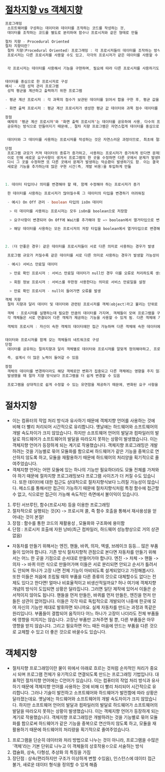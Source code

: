 # [절차지향 vs 객체지향](https://jamie95.tistory.com/entry/%ED%94%84%EB%A1%9C%EA%B7%B8%EB%9E%98%EB%B0%8D-%EC%A0%88%EC%B0%A8%EC%A7%80%ED%96%A5-VS-%EA%B0%9D%EC%B2%B4%EC%A7%80%ED%96%A5)
```java
프로그래밍
 소프트웨어를 구성하는 데이터와 데이터를 조작하는 코드를 작성하는 것,  
 데이터를 조작하는 코드를 별도로 분리하여 함수나 프로시저와 같은 형태로 만듦

절차 지향 - Procedural Oriented
절차 지향이란?
 절차 지향(Procedural Oriented) 프로그래밍 : 각 프로시저들이 데이터를 조작하는 방식으로 코드를 작성. 
 프로시저는 다른 프로시저를 사용할 수도 있고, 각각의 프로시저가 같은 데이터를 사용할 수 있음. 프로시저(procedure)로 프로그램을 구성하는 기법


 각 프로시저는 데이터를 사용해서 기능을 구현하며, 필요에 따라 다른 프로시저를 사용하기도 함. 또한 여러 프로시저가 동일한 데이터를 공유함


데이터를 중심으로 한 프로시저로 구성
예시 - 시험 성적 관리 프로그램
 성적 평균을 계산하고 출력하기 위한 프로그램

- 평균 계산 프로시저 : 각 과목의 점수가 보관된 데이터를 읽어서 합을 구한 후, 평균 값을 계산. 계산된 평균값은 다른 데이터로 생성

- 화면 출력 프로시저 : 평균 계산 프로시저가 생성한 평균 값 데이터와 과목 점수 데이터를 이용하여 성적을 출력

장점
 예제의 '평균 계산 프로시저'와 '화면 출력 프로시저'는 데이터를 공유하여 사용, 다수의 프로시저들이 데이터를 
 공유하는 방식으로 만들어지기 때문에,, 절차 지향 프로그램은 자연스럽게 데이터를 중심으로 구현하게 됨


 데이터와 그 데이터를 사용하는 프로시저를 작성하는 것은 자연스러운 과정이므로, 최초에 절차 지향적으로 코드를 구현하는 것이 쉬움

단점
 프로그램 규모가 커져 데이터의 종류가 증가하고, 사용하는 프로시저가 증가하게 된다면 문제들이 발생할 수 있음(생각보다 흔하게 발생). 
 이로 인해 새로운 요구사항이 생겨서 프로그램의 한 곳을 수정하면 다른 곳에서 문제가 발생하고, 
 다시 그 곳을 수정하면 또 다른 곳에서 문제가 발생하는 악순환이 발생하기도 함. 이는 결국 코드의 수정을 어렵게 만들고,
 새로운 기능을 추가하는데 많은 구현 시간(즉, 개발 비용)을 투입하게 만듦

 

1. 데이터 타입이나 의미를 변경해야 할 때, 함께 수정해야 하는 프로시저가 증가

 한 데이터를 사용하는 프로시저가 많아질수록 그 데이터의 타입을 변경하기 어려워짐

 - 예시) On Off 관리 - boolean 타입의 isOn 데이터

  > 이 데이터를 사용하는 프로시저는 모두 isOn을 boolean으로 저장함

  > 요구사항이 변경되어 On Off에 Wait를 추가해야 함 => boolean에서 열거타입으로 변경

  > 해당 데이터를 사용하는 모든 프로시저의 저장 타입을 boolean에서 열거타입으로 변경해야 함

 

2. (더 안좋은 경우) 같은 데이터를 프로시저들이 서로 다른 의미로 사용하는 경우가 발생

 프로그램 규모가 커질수록 같은 데이터를 서로 다른 의미로 사용하는 경우가 발생할 가능성이 높음

 - 예시) 서비스 만료일 데이터

  > 만료 확인 프로시저 : 서비스 만료일 데이터가 null인 경우 이를 오류로 처리하도록 생성

  > 회원 정보 프로시저 : 서비스를 무한정 사용한다는 의미로 서비스 만료일을 설정

  > 만료 확인 프로시저 - null이 들어가면 오류를 발생

객체 지향
 절차 지향과 달리 데이터 및 데이터와 관련된 프로시저를 객체(object)라고 불리는 단위로 묶음, 객체 지향 기법으로 작성된 프로그램은 객체들로 구성

 객체 : 프로시저를 실행하는데 필요한 만큼의 데이터를 가지며, 객체들이 모여 프로그램을 구성, 자신만의 기능을 제공하며, 
 각 객체들은 서로 연결되어 다른 객체가 제공하는 기능을 사용할 수 있게 됨. 다른 객체에 기능을 제공하기 위해 프로시저(자바 : 메서드)를 사용

 객체의 프로시저 : 자신이 속한 객체의 데이터에만 접근 가능하며 다른 객체에 속한 데이터에는 접근할 수 없음


데이터와 프로시저를 함께 갖는 객체들의 네트워크로 구성
단점
 데이터를 공유하는 절차지향과 달리 객체별로 데이터와 프로시저를 알맞게 정의해야하고, 프로그램의 규모가 작을 떄에는 절차 지향 방식보다 복잡한 구조를 갖게 됨

 즉, 설계시 더 많은 노력이 들어갈 수 있음

장점
 객체의 데이터를 변경하더라도 해당 객체로만 변화가 집중되고 다른 객체에는 영향을 주지 않기 때문에, 요구 사항의 변화가 
 발생했을 때 절자 지향 방식보다 프로그램을 더 쉽게 변경할 수 있음

 프로그램을 상대적으로 쉽게 수정할 수 있는 유연함을 제공하기 때문에, 변화된 요구 사항을 빠르게 반영할 수 있음
```

# 절차지향
*  이는 컴퓨터의 작업 처리 방식과 유사하기 때문에 객체지향 언어를 사용하는 것에 비해 더 빨리 처리되어 시간적으로 유리합니다. 옛날에는 하드웨어와 소프트웨어의 개발 속도차이가 크지 않았습니다. 하지만 소프트웨어 언어의 발달과 컴파일러의 발달로 하드웨어가 소프트웨어의 발달을 따라오지 못하는 상황이 발생했습니다. 이는 객체지향 언어가 등장하게 되는 계기로 작용했습니다. 객체지향 프로그래밍은 개발하려는 것을 기능별로 묶어 모듈화를 함으로써 하드웨어가 같은 기능을 중복으로 연산하지 않도록 하고, 모듈을 재활용하기 때문에 하드웨어의 처리양을 획기적으로 줄여주었습니다.
* 객체지향 언어는 어떤 모듈에 있는 하나의 기능만 필요하더라도 모듈 전체를 가져와야 하기 때문에 절차지향 프로그래밍보다 프로그램 사이즈가 더 커질 수도 있습니다. 또한 데이터에 대한 접근도 상대적으로 절차지향식보다 느려질 가능성이 많습니다. 메소드를 통해서만 접근이 가능하기 때문에 절차지향식처럼 특정 함수에 접근할 수 없고, 식으로만 접근이 가능해 속도적인 측면에서 불이익이 있습니다.
1. 루틴 서브루틴, 함수(프로시져) 등을 이용한 프로그래밍
2. 절차적으로 실행되는 것(X) -> 프로시져 콜, 즉 함수 호출을 통해서 재사용성을 얻어내는 것이 본질!
3. 장점 : 함수를 통한 코드의 재활용성 , 모듈화와 구조화에 용이함
4. 단점 : 프로시저 호출에 자원 낭비(최근 컴파일러, 하드웨어 성능향상으로 거의 상관없음)
* 자동차를 만들기 위해서는 엔진, 핸들, 바퀴, 의자, 엑셀, 브레이크 등등… 많은 부품들이 있어야 합니다. 기존 방식 절차지향적 관점으로 본다면 자동차를 만들기 위해서는 어느 한 곳을 기점으로 순서대로 만들어가야 합니다. 엔진 -> 차체 -> 핸들 -> 의자 -> 바퀴 이런 식으로 만들어가며 이들은 서로 분리되면 안되고 순서가 틀려서도 안되며 하나가 고장 나면 전체 기능이 마비되도록 설계되었다고 가정해봅시다. 또한 이들은 처음에 조립될 때의 부품을 다른 종류의 것으로 대체할수도 없다는 전제도 있다고 한다면! 얼마나 비효율적이고 비생산적일까요? 허나 여기에 객체지향 개념의 방식이 도입되면 상황은 달라집니다. 그러면 일단 제작에 있어서 이들은 순서적이지 않아도 됩니다. 핸들을 먼저 만들든, 바퀴를 먼저 만들든, 엔진을 먼저 만들든 상관이 없어집니다. 이들은 각각 따로 독립적으로 개발되어 나중에 한곳에 모여 자신의 기능만 제대로 발휘하면 되니까요. 실제 자동차를 만드는 과정과 똑같은 원리입니다. 부품들이 결합되어 움직이다 어느 하나가 고장이 나더라도 전체 부품들에 영향을 미치지는 않습니다. 고장난 부품만 고쳐주면 될 뿐, 다른 부품들은 아무 영향을 받지 않습니다. 그리고 필요하면 어느 때든 마음에 안드는 부품을 다른 것으로 교체할 수 있고 더 좋은 것으로 바꿀수도 있습니다.

# 객체지향
* 절차지향 프로그래밍이란 물이 위에서 아래로 흐르는 것처럼 순차적인 처리가 중요시 되며 프로그램 전체가 유기적으로 연결되도록 만드는 프로그래밍 기법입니다. 대표적인 절차지향 언어에는 C언어가 있습니다. 이는 컴퓨터의 작업 처리 방식과 유사하기 때문에 객체지향 언어를 사용하는 것에 비해 더 빨리 처리되어 시간적으로 유리합니다. 그러나 기술이 발전하고 소프트웨어와 하드웨어가 발전함에 따라 상황은 달라졌는데요. 옛날에는 하드웨어와 소프트웨어의 개발 속도차이가 크지 않았습니다. 하지만 소프트웨어 언어의 발달과 컴파일러의 발달로 하드웨어가 소프트웨어의 발달을 따라오지 못하는 상황이 발생했습니다. 이는 객체지향 언어가 등장하게 되는 계기로 작용했습니다. 객체지향 프로그래밍은 개발하려는 것을 기능별로 묶어 모듈화를 함으로써 하드웨어가 같은 기능을 중복으로 연산하지 않도록 하고, 모듈을 재활용하기 때문에 하드웨어의 처리량을 획기적으로 줄여주었습니다.
1. 프로그램을 단순히 데이터와 처리 방법으로 나누는 것이 아니라, 프로그램을 수많은 '객체'라는 기본 단위로 나누고 이 객체들의 상호작용ㅇ으로 서술하는 방식
2. 캡슐화, 상속, 다형성, 추상화 의 특징을 가짐
3. 장단점 : 상속(편리하지만 구조가 이상하게 변할 수있음), 인스턴스에 데이터 접근 불가, 새로운 데이터 형식을 정의할 수 있게 해줌
